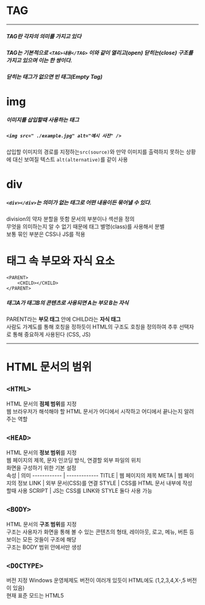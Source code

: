 # TAG
---

##### TAG란 각자의 의미를 가지고 있다  
##### TAG는 기본적으로 `<TAG>내용</TAG>` 이와 같이 열리고(open) 닫히는(close) 구조를 가지고 있으며 이는 한 쌍이다. 
##### 닫히는 태그가 없으면 빈 태그(Empty Tag)

# img
##### 이미지를 삽입할때 사용하는 태그

##### `<img src=" ./example.jpg" alt="예시 사진" />`
삽입할 이미지의 경로를 지정하는`src(source)`와 만약 이미지를 출력하지 못하는 상황에 대신 보여질 텍스트 `alt(alternative)`를 같이 사용

# div
##### `<div></div>`는 의미가 없는 태그로 어떤 내용이든 묶어낼 수 있다.
division의 약자 분할을 뜻함 문서의 부분이나 섹션을 정의  
무엇을 의미하는지 알 수 없기 때문에 태그 별명(class)를 사용해서 분별  
보통 묶인 부분은 CSS나 JS를 적용  

# 태그 속 부모와 자식 요소
    <PARENT>
        <CHILD></CHILD>
    </PARENT>
##### 태그A가 태그B의 콘텐츠로 사용되면 A는 부모 B는 자식
PARENT라는 **부모 태그** 안에 CHILD라는 **자식 태그**  
사람도 가계도를 통해 호칭을 정하듯이 HTML의 구조도 호칭을 정의하여 추후 선택자로 통해 중요하게 사용된다 (CSS, JS)

---
# HTML 문서의 범위
## `<HTML>`
 HTML 문서의 **점체 범위**를 지정   
 웹 브라우저가 해석해야 할 HTML 문서가 어디에서 시작하고 어디에서 끝나는지 알려주는 역할

 ## `<HEAD>`
 HTML 문서의 **정보 범위**를 지정  
웹 페이지의 제목, 문자 인코딩 방식, 연결할 외부 파일의 위치  
화면을 구성하기 위한 기본 설정  
속성 | 의미
------------ | ------------- 
TITLE | 웹 페이지의 제목
META |  웹 페이지의 정보
LINK | 외부 문서(CSS)를 연결 
STYLE | CSS를 HTML 문서 내부에 작성 할때 사용
SCRIPT | JS는 CSS를 LINK와 STYLE 둘다 사용 가능
## `<BODY>`
HTML 문서의 **구조 범위**를 지정  
구조는 사용자가 화면을 통해 볼 수 있는 콘텐츠의 형태, 레이아웃, 로고, 메뉴, 버튼 등 보이는 모든 것들이 구조에 해당  
구조는 BODY 범위 안에서만 생성  

## `<DOCTYPE>`
버전 지정
Windows 운영체제도 버전이 여러개 있듯이 HTML에도 (1,2,3,4,X-,5 버전이 있음)  
현재 표준 모드는 HTML5

